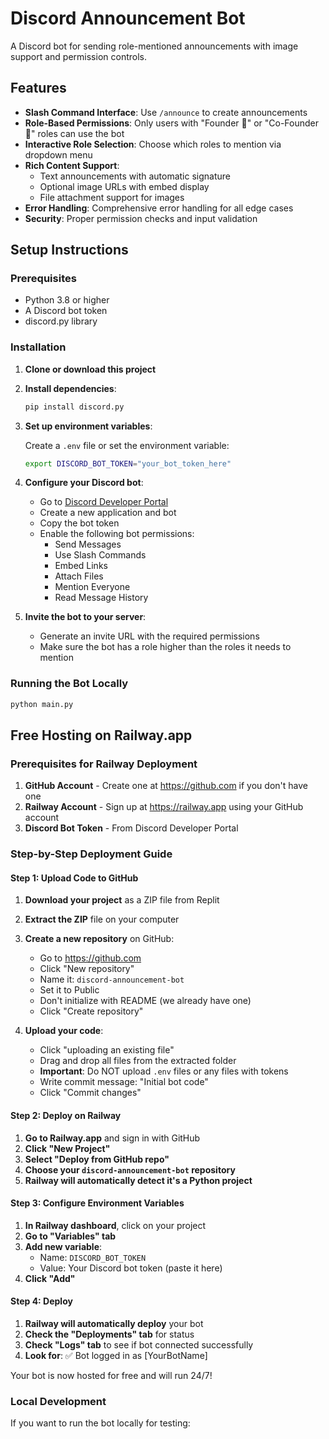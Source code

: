 # Discord Announcement Bot

A Discord bot for sending role-mentioned announcements with image support and permission controls.

## Features

- **Slash Command Interface**: Use `/announce` to create announcements
- **Role-Based Permissions**: Only users with "Founder 👑" or "Co-Founder 👑" roles can use the bot
- **Interactive Role Selection**: Choose which roles to mention via dropdown menu
- **Rich Content Support**:
  - Text announcements with automatic signature
  - Optional image URLs with embed display
  - File attachment support for images
- **Error Handling**: Comprehensive error handling for all edge cases
- **Security**: Proper permission checks and input validation

## Setup Instructions

### Prerequisites

- Python 3.8 or higher
- A Discord bot token
- discord.py library

### Installation

1. **Clone or download this project**

2. **Install dependencies**:
   ```bash
   pip install discord.py
   ```

3. **Set up environment variables**:
   
   Create a `.env` file or set the environment variable:
   ```bash
   export DISCORD_BOT_TOKEN="your_bot_token_here"
   ```

4. **Configure your Discord bot**:
   - Go to [Discord Developer Portal](https://discord.com/developers/applications)
   - Create a new application and bot
   - Copy the bot token
   - Enable the following bot permissions:
     - Send Messages
     - Use Slash Commands
     - Embed Links
     - Attach Files
     - Mention Everyone
     - Read Message History

5. **Invite the bot to your server**:
   - Generate an invite URL with the required permissions
   - Make sure the bot has a role higher than the roles it needs to mention

### Running the Bot Locally

```bash
python main.py
```

## Free Hosting on Railway.app

### Prerequisites for Railway Deployment

1. **GitHub Account** - Create one at https://github.com if you don't have one
2. **Railway Account** - Sign up at https://railway.app using your GitHub account
3. **Discord Bot Token** - From Discord Developer Portal

### Step-by-Step Deployment Guide

#### Step 1: Upload Code to GitHub

1. **Download your project** as a ZIP file from Replit
2. **Extract the ZIP** file on your computer
3. **Create a new repository** on GitHub:
   - Go to https://github.com
   - Click "New repository"
   - Name it: `discord-announcement-bot`
   - Set it to Public
   - Don't initialize with README (we already have one)
   - Click "Create repository"

4. **Upload your code**:
   - Click "uploading an existing file"
   - Drag and drop all files from the extracted folder
   - **Important**: Do NOT upload `.env` files or any files with tokens
   - Write commit message: "Initial bot code"
   - Click "Commit changes"

#### Step 2: Deploy on Railway

1. **Go to Railway.app** and sign in with GitHub
2. **Click "New Project"**
3. **Select "Deploy from GitHub repo"**
4. **Choose your `discord-announcement-bot` repository**
5. **Railway will automatically detect it's a Python project**

#### Step 3: Configure Environment Variables

1. **In Railway dashboard**, click on your project
2. **Go to "Variables" tab**
3. **Add new variable**:
   - Name: `DISCORD_BOT_TOKEN`
   - Value: Your Discord bot token (paste it here)
4. **Click "Add"**

#### Step 4: Deploy

1. **Railway will automatically deploy** your bot
2. **Check the "Deployments" tab** for status
3. **Check "Logs" tab** to see if bot connected successfully
4. **Look for**: ✅ Bot logged in as [YourBotName]

Your bot is now hosted for free and will run 24/7!

### Local Development

If you want to run the bot locally for testing:
